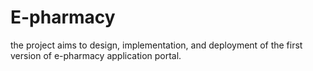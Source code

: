 # E-pharmacy
the project aims to   design, implementation, and deployment of the first version of e-pharmacy application portal. 
